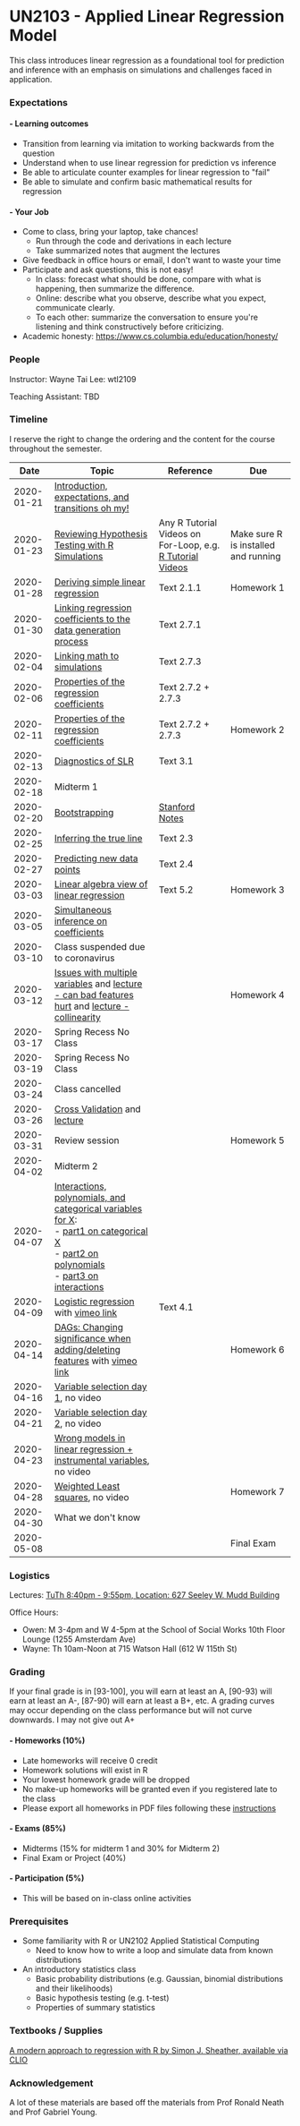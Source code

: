 # UN2103 - Applied Linear Regression Model

This class introduces linear regression as a foundational tool for
prediction and inference with an emphasis on simulations and challenges
faced in application.

### Expectations
#### - Learning outcomes
- Transition from learning via imitation to working backwards from the question
- Understand when to use linear regression for prediction vs inference
- Be able to articulate counter examples for linear regression to "fail"
- Be able to simulate and confirm basic mathematical results for regression

#### - Your Job
  - Come to class, bring your laptop, take chances!
    - Run through the code and derivations in each lecture
    - Take summarized notes that augment the lectures
  - Give feedback in office hours or email, I don't want to waste your time
  - Participate and ask questions, this is not easy!
    - In class: forecast what should be done, compare with what is happening, then summarize the difference.
    - Online: describe what you observe, describe what you expect, communicate clearly.
    - To each other: summarize the conversation to ensure you're listening and think constructively before criticizing.
  - Academic honesty: https://www.cs.columbia.edu/education/honesty/

### People
Instructor:
Wayne Tai Lee: wtl2109

Teaching Assistant:
TBD

### Timeline
  I reserve the right to change the ordering and the content for the course throughout the semester.

  |Date|Topic|Reference|Due|
  |---|---|---|---|
  |2020-01-21|[Introduction, expectations, and transitions oh my!](https://drive.google.com/open?id=12GIwf8KVtYc7KN7C6eVC8c3R41LiQNtQlVBHTNv4HmA)|||
  |2020-01-23|[Reviewing Hypothesis Testing with R Simulations](https://drive.google.com/open?id=1zBjQ9G508s4PBlmMWR2_fofictjvj3Achw30BBCVmnc)|Any R Tutorial Videos on For-Loop, e.g. [R Tutorial Videos](https://www.stat.berkeley.edu/share/rvideos/R_Videos/R_Videos.html)|Make sure R is installed and running|
  |2020-01-28|[Deriving simple linear regression](https://docs.google.com/presentation/d/15m8XkAKZaDA4lsTJxvTaHekrFPXFVv22qZ6j5MDrBrg/edit?usp=sharing)|Text 2.1.1|Homework 1|
  |2020-01-30|[Linking regression coefficients to the data generation process](https://docs.google.com/presentation/d/1NalZQ2EWSt3Z7ojP0iPOt902VyJfRrP-MsEyc8qXoE0/edit?usp=sharing)|Text 2.7.1||
  |2020-02-04|[Linking math to simulations](https://docs.google.com/presentation/d/1-TaFO-3j1-een-w3pjExEbKQXdrJqV6ZI-AOZc9ZQHM/edit?usp=sharing)|Text 2.7.3||
  |2020-02-06|[Properties of the regression coefficients](https://us.edstem.org/courses/182/lessons/670/slides/2979)|Text 2.7.2 + 2.7.3||
  |2020-02-11|[Properties of the regression coefficients](https://us.edstem.org/courses/182/lessons/670/slides/2979)|Text 2.7.2 + 2.7.3|Homework 2|
  |2020-02-13|[Diagnostics of SLR](https://docs.google.com/presentation/d/1_ydaxURpK2F-YkuGXKHxYF9rJ4bRAi6B9ftnyh_LXrM/edit?usp=sharing)|Text 3.1||
  |2020-02-18|Midterm 1|||
  |2020-02-20|[Bootstrapping](https://us.edstem.org/courses/182/lessons/724/slides/3287)|[Stanford Notes](http://statweb.stanford.edu/~tibs/sta305files/FoxOnBootingRegInR.pdf)||
  |2020-02-25|[Inferring the true line](https://us.edstem.org/courses/182/lessons/688/slides/3343)|Text 2.3||
  |2020-02-27|[Predicting new data points](https://us.edstem.org/courses/182/lessons/688/slides/3357)|Text 2.4||
  |2020-03-03|[Linear algebra view of linear regression](https://us.edstem.org/courses/182/lessons/765/slides/3496)|Text 5.2|Homework 3|
  |2020-03-05|[Simultaneous inference on coefficients](https://us.edstem.org/courses/182/lessons/767/edit/slides/3504)|||
  |2020-03-10|Class suspended due to coronavirus|||
  |2020-03-12|[Issues with multiple variables](https://us.edstem.org/courses/182/lessons/770/slides/3524) and [lecture - can bad features hurt](https://vimeo.com/398651931) and [lecture - collinearity](https://vimeo.com/398652055)||Homework 4|
  |2020-03-17|Spring Recess No Class|||
  |2020-03-19|Spring Recess No Class|||
  |2020-03-24|Class cancelled|||
  |2020-03-26|[Cross Validation](https://us.edstem.org/courses/182/lessons/734/slides/3362) and [lecture](https://vimeo.com/398680410)|||
  |2020-03-31|Review session||Homework 5|
  |2020-04-02|Midterm 2|||
  |2020-04-07|[Interactions, polynomials, and categorical variables for X](https://us.edstem.org/courses/182/lessons/865/slides/3953):<br>- [part1 on categorical X](https://vimeo.com/403745129)<br>- [part2 on polynomials](https://vimeo.com/403753144)<br>- [part3 on interactions](https://vimeo.com/403773071)|||
  |2020-04-09|[Logistic regression](https://us.edstem.org/courses/182/lessons/906/slides/4169) with [vimeo link](https://vimeo.com/403816949)|Text 4.1||
  |2020-04-14|[DAGs: Changing significance when adding/deleting features](https://us.edstem.org/courses/182/lessons/912/slides/4193) with [vimeo link](https://vimeo.com/403836156)||Homework 6|
  |2020-04-16|[Variable selection day 1](https://us.edstem.org/courses/182/lessons/1060/slides/5022), no video|||
  |2020-04-21|[Variable selection day 2](https://us.edstem.org/courses/182/lessons/1060/slides/5031), no video|||
  |2020-04-23|[Wrong models in linear regression + instrumental variables](https://us.edstem.org/courses/182/lessons/1110/slides/5285), no video|||
  |2020-04-28|[Weighted Least squares](https://us.edstem.org/courses/182/lessons/1112/slides/5309), no video||Homework 7|
  |2020-04-30|What we don't know|||
  |2020-05-08|||Final Exam|


### Logistics
Lectures:
  [TuTh 8:40pm - 9:55pm, Location: 627 Seeley W. Mudd Building](https://www.vergil.registrar.columbia.edu/)

Office Hours:
- Owen: M 3-4pm and W 4-5pm at the School of Social Works 10th Floor Lounge (1255 Amsterdam Ave)
- Wayne: Th 10am-Noon at 715 Watson Hall (612 W 115th St)


### Grading
If your final grade is in \[93-100\], you will earn at least an A, \[90-93) will earn at least an A-, \[87-90) will earn at least a B+, etc. A grading curves may occur depending on the class performance but will not curve downwards. I may not give out A+

#### - Homeworks (10%)
  - Late homeworks will receive 0 credit
  - Homework solutions will exist in R
  - Your lowest homework grade will be dropped
  - No make-up homeworks will be granted even if you registered late to the class
  - Please export all homeworks in PDF files following these [instructions](../../setup/math_and_code.md)
#### - Exams (85%)
  - Midterms (15% for midterm 1 and 30% for Midterm 2)
  - Final Exam or Project (40%)
#### - Participation (5%)
  - This will be based on in-class online activities

### Prerequisites
  - Some familiarity with R or UN2102 Applied Statistical Computing
    - Need to know how to write a loop and simulate data from known distributions
  - An introductory statistics class
    - Basic probability distributions (e.g. Gaussian, binomial distributions and their likelihoods)
    - Basic hypothesis testing (e.g. t-test)
    - Properties of summary statistics

### Textbooks / Supplies
[A modern approach to regression with R by Simon J. Sheather, available via CLIO](https://clio.columbia.edu/catalog/7900489)

### Acknowledgement
A lot of these materials are based off the materials from Prof Ronald Neath and Prof Gabriel Young.

